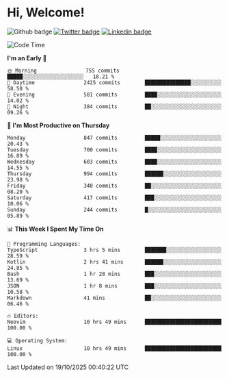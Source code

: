   # Hi, Welcome!
  ![Github badge](https://img.shields.io/github/followers/kraken-afk.svg?style=social&label=Follow&maxAge=2592000)
  [![Twitter badge](https://img.shields.io/badge/-Twitter-00acee?style=flat-square&logo=Twitter&logoColor=white)](https://twitter.com/trshppl)
  [![Linkedin badge](https://img.shields.io/badge/LinkedIn-0077B5?style=flat-square&logo=linkedin&logoColor=white)](https://www.linkedin.com/in/noveanrer)
<!--START_SECTION:waka-->
![Code Time](http://img.shields.io/badge/Code%20Time-1%2C270%20hrs%2011%20mins-blue)

**I'm an Early 🐤** 

```text
🌞 Morning                755 commits         █████░░░░░░░░░░░░░░░░░░░░   18.21 % 
🌆 Daytime                2425 commits        ███████████████░░░░░░░░░░   58.50 % 
🌃 Evening                581 commits         ████░░░░░░░░░░░░░░░░░░░░░   14.02 % 
🌙 Night                  384 commits         ██░░░░░░░░░░░░░░░░░░░░░░░   09.26 % 
```
📅 **I'm Most Productive on Thursday** 

```text
Monday                   847 commits         █████░░░░░░░░░░░░░░░░░░░░   20.43 % 
Tuesday                  700 commits         ████░░░░░░░░░░░░░░░░░░░░░   16.89 % 
Wednesday                603 commits         ████░░░░░░░░░░░░░░░░░░░░░   14.55 % 
Thursday                 994 commits         ██████░░░░░░░░░░░░░░░░░░░   23.98 % 
Friday                   340 commits         ██░░░░░░░░░░░░░░░░░░░░░░░   08.20 % 
Saturday                 417 commits         ███░░░░░░░░░░░░░░░░░░░░░░   10.06 % 
Sunday                   244 commits         █░░░░░░░░░░░░░░░░░░░░░░░░   05.89 % 
```


📊 **This Week I Spent My Time On** 

```text
💬 Programming Languages: 
TypeScript               3 hrs 5 mins        ███████░░░░░░░░░░░░░░░░░░   28.59 % 
Kotlin                   2 hrs 41 mins       ██████░░░░░░░░░░░░░░░░░░░   24.85 % 
Bash                     1 hr 28 mins        ███░░░░░░░░░░░░░░░░░░░░░░   13.69 % 
JSON                     1 hr 8 mins         ███░░░░░░░░░░░░░░░░░░░░░░   10.58 % 
Markdown                 41 mins             ██░░░░░░░░░░░░░░░░░░░░░░░   06.46 % 

🔥 Editors: 
Neovim                   10 hrs 49 mins      █████████████████████████   100.00 % 

💻 Operating System: 
Linux                    10 hrs 49 mins      █████████████████████████   100.00 % 
```


 Last Updated on 19/10/2025 00:40:22 UTC
<!--END_SECTION:waka-->